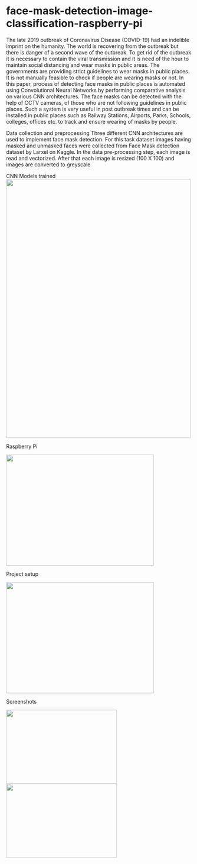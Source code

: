 # face-mask-detection-image-classification-raspberry-pi

The late 2019 outbreak of Coronavirus Disease (COVID-19) had an indelible imprint on the humanity. The world is recovering from the outbreak but there is danger of a second wave of the outbreak. To get rid of the outbreak it is necessary to contain the viral transmission and it is need of the hour to maintain social distancing and wear masks in public areas. The governments are providing strict guidelines to wear masks in public places. It is not manually feasible to check if people are wearing masks or not. In this paper, process of detecting face masks in public places is automated using Convolutional Neural Networks by performing comparative analysis on various CNN architectures. The face masks can be detected with the help of CCTV cameras, of those who are not following guidelines in public places. Such a system is very useful in post outbreak times and can be installed in public places such as Railway Stations, Airports, Parks, Schools, colleges, offices etc. to track and ensure wearing of masks by people.

Data collection and preprocessing
Three different CNN architectures are used to implement face mask detection. For this task dataset images having masked and unmasked faces were collected from Face Mask detection dataset by Larxel on Kaggle. In the data pre-processing step, each image is read and vectorized. After that each image is resized (100 X 100) and images are converted to greyscale

CNN Models trained
<img src="https://github.com/anubhavmishra123/face-mask-detection-image-classification-raspberry-pi/blob/main/compare.png" width="500" height="700" >

Raspberry Pi 

<img src="https://github.com/anubhavmishra123/face-mask-detection-image-classification-raspberry-pi/blob/main/raspberry.png" width="400" height="300" >

Project setup

<img src="https://github.com/anubhavmishra123/face-mask-detection-image-classification-raspberry-pi/blob/main/diagram.png" width="400" height="300" >

Screenshots

<img src="https://github.com/anubhavmishra123/face-mask-detection-image-classification-raspberry-pi/blob/main/ss.png" width="300" height="200" >

<img src="https://github.com/anubhavmishra123/face-mask-detection-image-classification-raspberry-pi/blob/main/ss2.png" width="300" height="200" >
